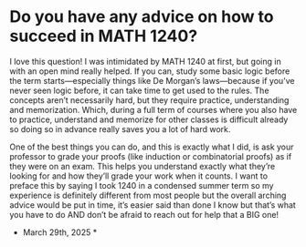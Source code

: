 # Do you have any advice on how to succeed in MATH 1240?

I love this question! I was intimidated by MATH 1240 at first, but going in with an open mind really helped. If you can, study some basic logic before the term starts—especially things like De Morgan’s laws—because if you’ve never seen logic before, it can take time to get used to the rules. The concepts aren’t necessarily hard, but they require practice, understanding and memorization. Which, during a full term of courses where you also have to practice, understand and memorize for other classes is difficult already so doing so in advance really saves you a lot of hard work.

One of the best things you can do, and this is exactly what I did, is ask your professor to grade your proofs (like induction or combinatorial proofs) as if they were on an exam. This helps you understand exactly what they’re looking for and how they’ll grade your work when it counts. I want to preface this by saying I took 1240 in a condensed summer term so my experience is definitely different from most people but the overall arching advice would be put in time, it’s easier said than done I know but that’s what you have to do AND don’t be afraid to reach out for help that a BIG one!

* March 29th, 2025 *
